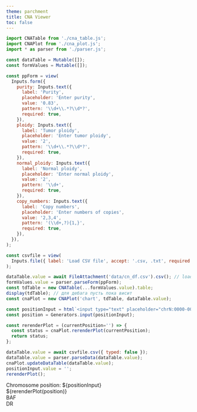 ```yaml
---
theme: parchment
title: CNA Viewer
toc: false
---
```


<link rel="stylesheet" href="./style.css">

```js
import CNATable from './cna_table.js';
import CNAPlot from './cna_plot.js';
import * as parser from './parser.js';

const dataTable = Mutable([]);
const formValues = Mutable([]);

const ppForm = view(
  Inputs.form({
    purity: Inputs.text({
      label: 'Purity',
      placeholder: 'Enter purity',
      value: '0.83',
      pattern: '\\d+\\.*?\\d*?',
      required: true,
    }),
    ploidy: Inputs.text({
      label: 'Tumor ploidy',
      placeholder: 'Enter tumor ploidy',
      value: '2',
      pattern: '\\d+\\.*?\\d*?',
      required: true,
    }),
    normal_ploidy: Inputs.text({
      label: 'Normal ploidy',
      placeholder: 'Enter normal ploidy',
      value: '2',
      pattern: '\\d+',
      required: true,
    }),
    copy_numbers: Inputs.text({
      label: 'Copy numbers',
      placeholder: 'Enter numbers of copies',
      value: '2,3,4',
      pattern: '(\\d+,?){1,}',
      required: true,
    }),
  }),
);

const csvfile = view(
  Inputs.file({ label: 'Load CSV file', accept: '.csv, .txt', required: true }),
);
```

```js
dataTable.value = await FileAttachment('data/cn_df.csv').csv(); // load sample data
formValues.value = parser.parseForm(ppForm);
const tdTable = new CNATable(...formValues.value).table;
display(tdTable); // для дебага пусть пока висит
const cnaPlot = new CNAPlot('chart', tdTable, dataTable.value);
```

```js
const positionInput = html`<input type="text" placeholder="chrN:0000-0000" />`;
const position = Generators.input(positionInput);

const rerenderPlot = (currentPosition='') => {
  const status = cnaPlot.rerenderPlot(currentPosition);
  return status;
};
```

```js
dataTable.value = await csvfile.csv({ typed: false });
dataTable.value = parser.parseData(dataTable.value);
cnaPlot.updateDataTable(dataTable.value);
positionInput.value = '';
rerenderPlot();
```

<div class="card chr-input">
  <div>Chromosome position: ${positionInput}</div>
  <div class="error-msg">${rerenderPlot(position)}</div>
</div>

<section class="chart-section">
  <div class="baf-title">BAF</div>
  <div class="dr-title">DR</div>
  <div id="chart"></div>
</section>
